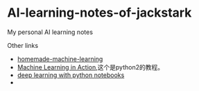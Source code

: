 # AI-learning-notes-of-jackstark
My personal AI learning notes


Other links
- [homemade-machine-learning](https://github.com/ArtechStark/homemade-machine-learning)
- [Machine Learning in Action](https://github.com/ArtechStark/machinelearninginaction),这个是python2的教程。
- [deep learning with python notebooks](https://github.com/ArtechStark/deep-learning-with-python-notebooks)
- 

